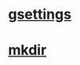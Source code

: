 
# [gsettings](http://manpages.ubuntu.com/manpages/trusty/man1/gsettings.1.html)

# [mkdir](https://man7.org/linux/man-pages/man1/mkdir.1.html)